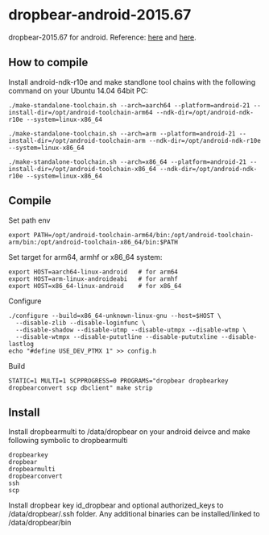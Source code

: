 # dropbear-android-2015.67
dropbear-2015.67 for android. Reference: [here](http://forum.xda-developers.com/zenfone2/general/compiling-dropbear-2015-67-zenfone-2-t3142222) and [here](http://blog.xulforum.org/index.php?post/2013/12/19/Compiling-Dropbear-for-a-Nexus-7-tablet).

## How to compile
Install android-ndk-r10e and make standlone tool chains with the following command on your Ubuntu 14.04 64bit PC:
```
./make-standalone-toolchain.sh --arch=aarch64 --platform=android-21 --install-dir=/opt/android-toolchain-arm64 --ndk-dir=/opt/android-ndk-r10e --system=linux-x86_64

./make-standalone-toolchain.sh --arch=arm --platform=android-21 --install-dir=/opt/android-toolchain-arm --ndk-dir=/opt/android-ndk-r10e --system=linux-x86_64

./make-standalone-toolchain.sh --arch=x86_64 --platform=android-21 --install-dir=/opt/android-toolchain-x86_64 --ndk-dir=/opt/android-ndk-r10e --system=linux-x86_64
```
## Compile

Set path env
```
export PATH=/opt/android-toolchain-arm64/bin:/opt/android-toolchain-arm/bin:/opt/android-toolchain-x86_64/bin:$PATH
```

Set target for arm64, armhf or x86_64 system:
```
export HOST=aarch64-linux-android   # for arm64
export HOST=arm-linux-androideabi   # for armhf
export HOST=x86_64-linux-android    # for x86_64
```
Configure
```
./configure --build=x86_64-unknown-linux-gnu --host=$HOST \
  --disable-zlib --disable-loginfunc \
  --disable-shadow --disable-utmp --disable-utmpx --disable-wtmp \
  --disable-wtmpx --disable-pututline --disable-pututxline --disable-lastlog
echo "#define USE_DEV_PTMX 1" >> config.h
```
Build
```
STATIC=1 MULTI=1 SCPPROGRESS=0 PROGRAMS="dropbear dropbearkey dropbearconvert scp dbclient" make strip
```
## Install
Install dropbearmulti to /data/dropbear on your android deivce and make following symbolic to dropbearmulti
```
dropbearkey
dropbear
dropbearmulti
dropbearconvert
ssh
scp
```
Install dropbear key id_dropbear and optional authorized_keys to /data/dropbear/.ssh folder. Any additional binaries can be installed/linked to /data/dropbear/bin
